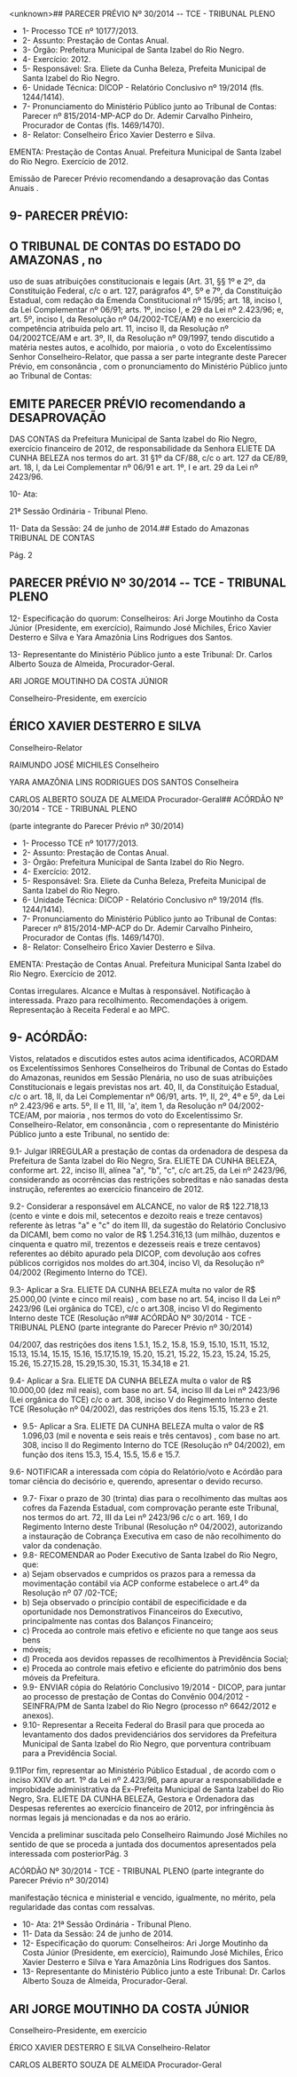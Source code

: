 &lt;unknown&gt;## PARECER PRÉVIO Nº 30/2014 -- TCE - TRIBUNAL PLENO

- 1- Processo TCE nº 10177/2013.
- 2- Assunto: Prestação de Contas Anual.
- 3- Órgão: Prefeitura Municipal de Santa Izabel do Rio Negro.
- 4- Exercício: 2012.
- 5- Responsável: Sra. Eliete da Cunha Beleza, Prefeita Municipal de Santa Izabel do Rio Negro.
- 6- Unidade Técnica: DICOP - Relatório Conclusivo nº 19/2014 (fls. 1244/1414).
- 7-  Pronunciamento  do Ministério Público  junto  ao Tribunal  de Contas: Parecer  nº 815/2014-MP-ACP  do Dr. Ademir Carvalho Pinheiro, Procurador de Contas (fls. 1469/1470).
- 8- Relator: Conselheiro Érico Xavier Desterro e Silva.

EMENTA: Prestação de  Contas  Anual.  Prefeitura Municipal de Santa Izabel do Rio Negro. Exercício de 2012.

Emissão de Parecer Prévio recomendando a desaprovação das Contas Anuais .

## 9- PARECER PRÉVIO:

## O TRIBUNAL DE  CONTAS DO ESTADO DO AMAZONAS ,  no

uso  de  suas  atribuições  constitucionais  e  legais  (Art.  31,  §§  1º  e  2º,  da  Constituição Federal, c/c o art. 127, parágrafos 4º, 5º e 7º, da Constituição Estadual, com redação da Emenda Constitucional nº 15/95; art. 18, inciso I, da Lei Complementar nº 06/91; arts. 1º, inciso I, e 29 da Lei nº 2.423/96; e, art. 5º, inciso I, da Resolução nº 04/2002-TCE/AM) e no exercício da competência atribuída pelo art. 11, inciso II, da Resolução nº 04/2002TCE/AM e art. 3º, II, da Resolução nº 09/1997, tendo discutido a matéria nestes autos, e acolhido, por maioria , o voto do Excelentíssimo Senhor Conselheiro-Relator, que passa a ser parte integrante deste Parecer Prévio, em consonância ,  com o pronunciamento do Ministério Público junto ao Tribunal de Contas:

## EMITE PARECER PRÉVIO recomendando a DESAPROVAÇÃO

DAS CONTAS da Prefeitura Municipal de Santa lzabel do Rio Negro, exercício financeiro de 2012, de responsabilidade da Senhora ELIETE DA CUNHA BELEZA nos termos do art. 31 §1º da CF/88, c/c o art. 127 da CE/89, art. 18, I, da Lei Complementar nº 06/91 e art. 1º, I e art. 29 da Lei nº 2423/96.

10- Ata:

21ª Sessão Ordinária - Tribunal Pleno.

11- Data da Sessão: 24 de junho de 2014.## Estado do Amazonas TRIBUNAL DE CONTAS

Pág. 2

## PARECER PRÉVIO Nº 30/2014 -- TCE - TRIBUNAL PLENO

12-  Especificação  do  quorum: Conselheiros:  Ari  Jorge  Moutinho  da  Costa  Júnior (Presidente, em exercício), Raimundo José Michiles, Érico Xavier Desterro e Silva e Yara Amazônia Lins Rodrigues dos Santos.

13-  Representante  do  Ministério  Público  junto  a  este Tribunal: Dr. Carlos  Alberto Souza de Almeida, Procurador-Geral.

ARI JORGE MOUTINHO DA COSTA JÚNIOR

Conselheiro-Presidente, em exercício

## ÉRICO XAVIER DESTERRO E SILVA

Conselheiro-Relator

RAIMUNDO JOSÉ MICHILES Conselheiro

YARA AMAZÔNIA LINS RODRIGUES DOS SANTOS Conselheira

CARLOS ALBERTO SOUZA DE ALMEIDA Procurador-Geral## ACÓRDÃO Nº 30/2014 - TCE - TRIBUNAL PLENO

(parte integrante do Parecer Prévio nº 30/2014)

- 1- Processo TCE nº 10177/2013.
- 2- Assunto: Prestação de Contas Anual.
- 3- Órgão: Prefeitura Municipal de Santa Izabel do Rio Negro.
- 4- Exercício: 2012.
- 5- Responsável: Sra. Eliete da Cunha Beleza, Prefeita Municipal de Santa Izabel do Rio Negro.
- 6- Unidade Técnica: DICOP - Relatório Conclusivo nº 19/2014 (fls. 1244/1414).
- 7-  Pronunciamento  do  Ministério  Público  junto  ao  Tribunal  de  Contas: Parecer  nº 815/2014-MP-ACP do Dr. Ademir Carvalho Pinheiro, Procurador de Contas (fls. 1469/1470).
- 8- Relator: Conselheiro Érico Xavier Desterro e Silva.

EMENTA: Prestação de Contas Anual. Prefeitura Municipal Santa Izabel do Rio Negro. Exercício de 2012.

Contas irregulares. Alcance e Multas à responsável. Notificação à interessada.  Prazo para recolhimento. Recomendações à origem. Representação à Receita Federal e ao MPC.

## 9- ACÓRDÃO:

Vistos, relatados e  discutidos estes autos acima identificados,  ACORDAM os Excelentíssimos  Senhores  Conselheiros  do  Tribunal  de  Contas  do  Estado  do Amazonas,  reunidos  em Sessão  Plenária,  no  uso  de suas  atribuições Constitucionais  e legais  previstas  nos  art.  40,  II, da  Constituição  Estadual,  c/c  o  art.  18,  II,  da Lei Complementar nº 06/91, arts. 1º, II, 2º, 4º e 5º, da Lei nº 2.423/96 e arts. 5º, II e 11, III, 'a', item 1, da Resolução  nº  04/2002-TCE/AM, por  maioria , nos  termos  do  voto  do Excelentíssimo  Sr.  Conselheiro-Relator, em  consonância , com  o  representante  do Ministério Público junto a este Tribunal, no sentido de:

9.1-  Julgar  IRREGULAR  a  prestação  de  contas da  ordenadora  de despesa da Prefeitura de Santa lzabel do Rio Negro, Sra. ELIETE DA CUNHA BELEZA, conforme art. 22, inciso lll, alínea "a", "b", "c", c/c art.25, da Lei nº 2423/96, considerando as  ocorrências  das  restrições sobreditas  e  não  sanadas  desta  instrução,  referentes  ao exercício financeiro de 2012.

9.2- Considerar a responsável em ALCANCE, no valor de R$ 122.718,13 (cento e vinte e dois mil, setecentos e dezoito reais e treze centavos) referente às letras "a" e "c" do item III, da sugestão do Relatório Conclusivo da DICAMI, bem como no valor de R$  1.254.316,13  (um  milhão,  duzentos  e cinquenta  e  quatro  mil,  trezentos  e  dezesseis reais  e  treze  centavos)  referentes  ao  débito  apurado  pela  DICOP,  com  devolução  aos cofres  públicos  corrigidos  nos  moldes  do  art.304,  inciso  Vl,  da  Resolução  nº  04/2002 (Regimento Interno do TCE).

9.3-  Aplicar a  Sra.  ELIETE  DA  CUNHA  BELEZA multa  no  valor  de  R$ 25.000,00 (vinte e cinco mil reais) , com base no art. 54, inciso ll da Lei nº 2423/96 (Lei orgânica do TCE), c/c o art.308, inciso Vl do Regimento Interno deste TCE (Resolução nº## ACÓRDÃO Nº 30/2014 - TCE - TRIBUNAL PLENO (parte integrante do Parecer Prévio nº 30/2014)

04/2007, das restrições dos itens 1.5.1, 15.2, 15.8, 15.9, 15.10, 15.11, 15.12, 15.13, 15.14, 15.15, 15.16,  15.17,15.19, 15.20, 15.21, 15.22, 15.23,  15.24, 15.25, 15.26, 15.27,15.28, 15.29,15.30, 15.31, 15.34,18 e 21.

9.4-  Aplicar a  Sra.  ELIETE  DA  CUNHA  BELEZA multa  o  valor  de  R$ 10.000,00 (dez mil reais), com base no art. 54, inciso III da Lei nº 2423/96 (Lei orgânica do TCE) c/c o art. 308, inciso V do Regimento Interno deste TCE (Resolução nº 04/2002), das restrições dos itens 15.15, 15.23 e 21.

- 9.5-  Aplicar a  Sra.  ELIETE  DA  CUNHA  BELEZA multa  o  valor  de  R$ 1.096,03 (mil e noventa e seis reais e três centavos) , com base no art. 308, inciso ll do Regimento Interno do TCE (Resolução nº 04/2002), em função dos itens 15.3, 15.4, 15.5, 15.6 e 15.7.

9.6- NOTIFICAR a interessada com cópia do Relatório/voto e Acórdão para tomar ciência do decisório e, querendo, apresentar o devido recurso.

- 9.7- Fixar o prazo de 30 (trinta) dias para o recolhimento das multas aos cofres da Fazenda Estadual, com comprovação perante este Tribunal, nos termos do art. 72, III da Lei nº 2423/96 c/c o art. 169, I do Regimento Interno deste Tribunal (Resolução nº 04/2002), autorizando a instauração de Cobrança Executiva em caso de não recolhimento do valor da condenação.
- 9.8-  RECOMENDAR ao  Poder  Executivo  de  Santa  lzabel  do  Rio  Negro, que:
- a) Sejam observados e cumpridos os prazos para a remessa da movimentação contábil via ACP conforme estabelece o art.4º da Resolução nº 07 /02-TCE;
- b) Seja observado o princípio contábil de especificidade e da oportunidade nos  Demonstrativos  Financeiros  do  Executivo,  principalmente  nas  contas  dos  Balanços Financeiro;
- c) Proceda ao controle mais efetivo e eficiente no que tange aos seus bens
- móveis;
- d) Proceda aos devidos repasses de recolhimentos à Previdência Social;
- e)  Proceda  ao  controle  mais  efetivo  e  eficiente  do  patrimônio  dos  bens móveis da Prefeitura.
- 9.9- ENVIAR cópia do Relatório Conclusivo 19/2014 - DICOP, para juntar ao processo de prestação de Contas do Convênio 004/2012 - SEINFRA/PM de Santa lzabel do Rio Negro (processo nº 6642/2012 e anexos).
- 9.10-  Representar  a  Receita  Federal  do  Brasil para  que  proceda  ao levantamento dos dados previdenciários dos servidores da Prefeitura Municipal de Santa lzabel do Rio Negro, que porventura contribuam para a Previdência Social.

9.11Por fim, representar ao Ministério Público Estadual , de acordo com o inciso XXIV do art. 1º da Lei nº 2.423/96, para apurar a responsabilidade e improbidade administrativa  da  Ex-Prefeita  Municipal  de  Santa  lzabel  do  Rio  Negro,  Sra.  ELIETE  DA CUNHA BELEZA, Gestora e Ordenadora das Despesas referentes ao exercício financeiro de 2012, por infringência às normas legais já mencionadas e da nos ao erário.

Vencida a preliminar suscitada pelo Conselheiro Raimundo José Michiles no sentido de que se proceda a juntada dos documentos apresentados pela interessada com posteriorPág. 3

ACÓRDÃO Nº 30/2014 - TCE - TRIBUNAL PLENO (parte integrante do Parecer Prévio nº 30/2014)

manifestação técnica e ministerial e vencido, igualmente, no mérito, pela regularidade das contas com ressalvas.

- 10- Ata: 21ª Sessão Ordinária - Tribunal Pleno.
- 11- Data da Sessão: 24 de junho de 2014.
- 12-  Especificação  do  quorum: Conselheiros: Ari Jorge Moutinho  da  Costa  Júnior (Presidente, em exercício), Raimundo José Michiles, Érico Xavier Desterro e Silva e Yara Amazônia Lins Rodrigues dos Santos.
- 13-  Representante  do  Ministério  Público  junto  a  este  Tribunal: Dr. Carlos  Alberto Souza de Almeida, Procurador-Geral.

## ARI JORGE MOUTINHO DA COSTA JÚNIOR

Conselheiro-Presidente, em exercício

ÉRICO XAVIER DESTERRO E SILVA Conselheiro-Relator

CARLOS ALBERTO SOUZA DE ALMEIDA Procurador-Geral